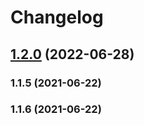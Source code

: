 # Changelog

## [1.2.0](https://github.com/Microsoft/ads-extension-telemetry/compare/v1.1.5...v1.2.0) (2022-06-28)

### 1.1.5 (2021-06-22)

### 1.1.6 (2021-06-22)
